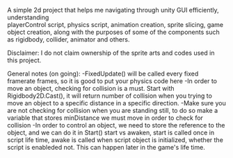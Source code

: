 A simple 2d project that helps me navigating through unity GUI efficiently, understanding  
	playerControl script, 
	physics script,
	animation creation, 
	sprite slicing, 
	game object creation, 
along with the purposes of some of the components such as rigidbody, collider, animator and others.

Disclaimer: I do not claim ownership of the sprite arts and codes used in this project.

General notes (on going):
	-FixedUpdate() will be called every fixed framerate frames, so it is good to put your physics code here
	-In order to move an object, checking for collision is a must. Start with Rigidbody2D.Cast(), 
		it will return number of collision when you trying to move an object to a specific distance in a
		specific direction.
	-Make sure you are not checking for collision when you are standing still, to do so
		make a variable that stores minDistance we must move in order to check for collision
	-In order to control an object, we need to store the reference to the object, and we can do it in Start()
		start vs awaken, start is called once in script life time, awake is called when script object is 
		initialized, whether the script is enableded not. This can happen later in the game's life time.
